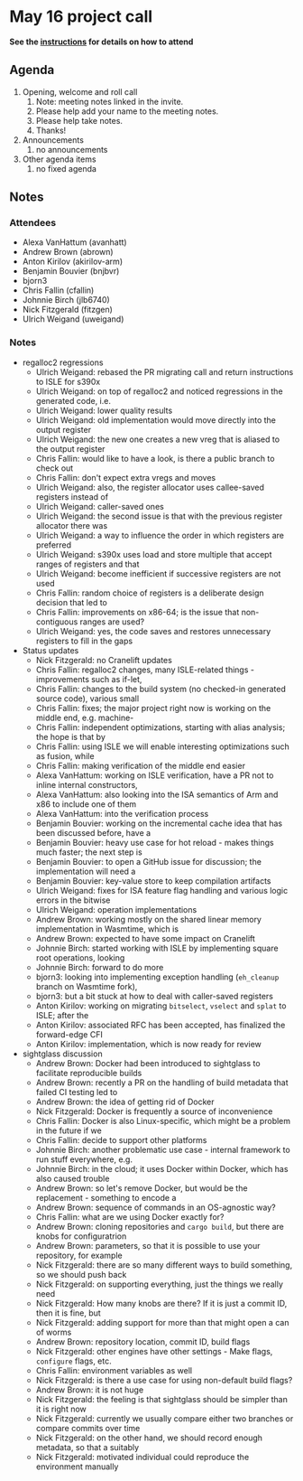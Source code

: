 # May 16 project call

**See the [instructions](../README.md) for details on how to attend**

## Agenda
1. Opening, welcome and roll call
    1. Note: meeting notes linked in the invite.
    1. Please help add your name to the meeting notes.
    1. Please help take notes.
    1. Thanks!
1. Announcements
    1. no announcements
1. Other agenda items
    1. no fixed agenda

## Notes

### Attendees

* Alexa VanHattum (avanhatt)
* Andrew Brown (abrown)
* Anton Kirilov (akirilov-arm)
* Benjamin Bouvier (bnjbvr)
* bjorn3
* Chris Fallin (cfallin)
* Johnnie Birch (jlb6740)
* Nick Fitzgerald (fitzgen)
* Ulrich Weigand (uweigand)

### Notes

* regalloc2 regressions
    * Ulrich Weigand: rebased the PR migrating call and return instructions to ISLE for s390x
    * Ulrich Weigand: on top of regalloc2 and noticed regressions in the generated code, i.e.
    * Ulrich Weigand: lower quality results
    * Ulrich Weigand: old implementation would move directly into the output register
    * Ulrich Weigand: the new one creates a new vreg that is aliased to the output register
    * Chris Fallin: would like to have a look, is there a public branch to check out
    * Chris Fallin: don't expect extra vregs and moves
    * Ulrich Weigand: also, the register allocator uses callee-saved registers instead of
    * Ulrich Weigand: caller-saved ones
    * Ulrich Weigand: the second issue is that with the previous register allocator there was
    * Ulrich Weigand: a way to influence the order in which registers are preferred
    * Ulrich Weigand: s390x uses load and store multiple that accept ranges of registers and that
    * Ulrich Weigand: become inefficient if successive registers are not used
    * Chris Fallin: random choice of registers is a deliberate design decision that led to
    * Chris Fallin: improvements on x86-64; is the issue that non-contiguous ranges are used?
    * Ulrich Weigand: yes, the code saves and restores unnecessary registers to fill in the gaps
* Status updates
    * Nick Fitzgerald: no Cranelift updates
    * Chris Fallin: regalloc2 changes, many ISLE-related things - improvements such as if-let,
    * Chris Fallin: changes to the build system (no checked-in generated source code), various small
    * Chris Fallin: fixes; the major project right now is working on the middle end, e.g. machine-
    * Chris Fallin: independent optimizations, starting with alias analysis; the hope is that by
    * Chris Fallin: using ISLE we will enable interesting optimizations such as fusion, while
    * Chris Fallin: making verification of the middle end easier
    * Alexa VanHattum: working on ISLE verification, have a PR not to inline internal constructors,
    * Alexa VanHattum: also looking into the ISA semantics of Arm and x86 to include one of them
    * Alexa VanHattum: into the verification process
    * Benjamin Bouvier: working on the incremental cache idea that has been discussed before, have a
    * Benjamin Bouvier: heavy use case for hot reload - makes things much faster; the next step is
    * Benjamin Bouvier: to open a GitHub issue for discussion; the implementation will need a
    * Benjamin Bouvier: key-value store to keep compilation artifacts
    * Ulrich Weigand: fixes for ISA feature flag handling and various logic errors in the bitwise
    * Ulrich Weigand: operation implementations
    * Andrew Brown: working mostly on the shared linear memory implementation in Wasmtime, which is
    * Andrew Brown: expected to have some impact on Cranelift
    * Johnnie Birch: started working with ISLE by implementing square root operations, looking
    * Johnnie Birch: forward to do more
    * bjorn3: looking into implementing exception handling (`eh_cleanup` branch on Wasmtime fork),
    * bjorn3: but a bit stuck at how to deal with caller-saved registers
    * Anton Kirilov: working on migrating `bitselect`, `vselect` and `splat` to ISLE; after the
    * Anton Kirilov: associated RFC has been accepted, has finalized the forward-edge CFI
    * Anton Kirilov: implementation, which is now ready for review
* sightglass discussion
    * Andrew Brown: Docker had been introduced to sightglass to facilitate reproducible builds
    * Andrew Brown: recently a PR on the handling of build metadata that failed CI testing led to
    * Andrew Brown: the idea of getting rid of Docker
    * Nick Fitzgerald: Docker is frequently a source of inconvenience
    * Chris Fallin: Docker is also Linux-specific, which might be a problem in the future if we
    * Chris Fallin: decide to support other platforms
    * Johnnie Birch: another problematic use case - internal framework to run stuff everywhere, e.g.
    * Johnnie Birch: in the cloud; it uses Docker within Docker, which has also caused trouble
    * Andrew Brown: so let's remove Docker, but would be the replacement - something to encode a
    * Andrew Brown: sequence of commands in an OS-agnostic way?
    * Chris Fallin: what are we using Docker exactly for?
    * Andrew Brown: cloning repositories and `cargo build`, but there are knobs for configuratrion
    * Andrew Brown: parameters, so that it is possible to use your repository, for example
    * Nick Fitzgerald: there are so many different ways to build something, so we should push back
    * Nick Fitzgerald: on supporting everything, just the things we really need
    * Nick Fitzgerald: How many knobs are there? If it is just a commit ID, then it is fine, but
    * Nick Fitzgerald: adding support for more than that might open a can of worms
    * Andrew Brown: repository location, commit ID, build flags
    * Nick Fitzgerald: other engines have other settings - Make flags, `configure` flags, etc.
    * Chris Fallin: environment variables as well
    * Nick Fitzgerald: is there a use case for using non-default build flags?
    * Andrew Brown: it is not huge
    * Nick Fitzgerald: the feeling is that sightglass should be simpler than it is right now
    * Nick Fitzgerald: currently we usually compare either two branches or compare commits over time
    * Nick Fitzgerald: on the other hand, we should record enough metadata, so that a suitably
    * Nick Fitzgerald: motivated individual could reproduce the environment manually
